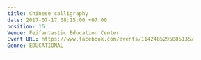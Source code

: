 ```yaml
---
title: Chinese calligraphy
date: 2017-07-17 08:15:00 +07:00
position: 16
Venue: Feifantastic Education Center
Event URL: https://www.facebook.com/events/1142485295885135/
Genre: EDUCATIONAL
---
```


